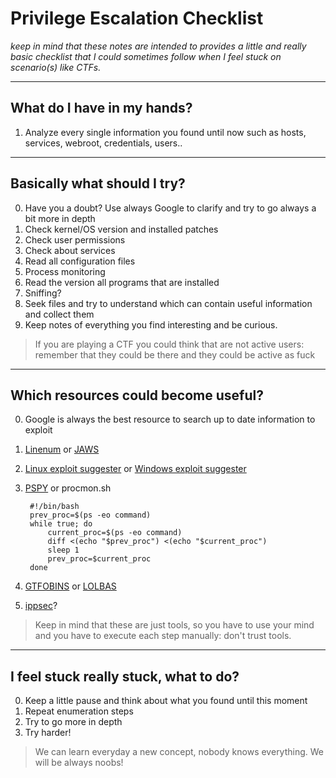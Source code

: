 # Privilege Escalation Checklist

*keep in mind that these notes are intended to provides a little and really basic checklist that I could sometimes follow when I feel stuck on scenario(s) like CTFs.*

----
## What do I have in my hands?
1. Analyze every single information you found until now such as hosts, services, webroot, credentials, users..


----
## Basically what should I try?
0. Have you a doubt? Use always Google to clarify and try to go always a bit more in depth
1. Check kernel/OS version and installed patches
2. Check user permissions
3. Check about services
4. Read all configuration files
5. Process monitoring
6. Read the version all programs that are installed
7. Sniffing?
8. Seek files and try to understand which can contain useful information and collect them
9. Keep notes of everything you find interesting and be curious.

> If you are playing a CTF you could think that are not active users: remember that they could be there and they could be active as fuck

----
## Which resources could become useful?
0. Google is always the best resource to search up to date information to exploit
1. [Linenum](https://github.com/rebootuser/LinEnum) or [JAWS](https://github.com/411Hall/JAWS)
2. [Linux exploit suggester](https://github.com/mzet-/linux-exploit-suggester) or [Windows exploit suggester](https://github.com/AonCyberLabs/Windows-Exploit-Suggester)
3. [PSPY](https://github.com/DominicBreuker/pspy) or procmon.sh
    
        #!/bin/bash
        prev_proc=$(ps -eo command)
        while true; do
            current_proc=$(ps -eo command)
            diff <(echo "$prev_proc") <(echo "$current_proc")
            sleep 1
            prev_proc=$current_proc
        done

4. [GTFOBINS](https://gtfobins.github.io/) or [LOLBAS](https://lolbas-project.github.io/)
5. [ippsec](https://ippsec.rocks/)?

> Keep in mind that these are just tools, so you have to use your mind and you have to execute each step manually: don't trust tools.

----
## I feel stuck really stuck, what to do?
0. Keep a little pause and think about what you found until this moment
1. Repeat enumeration steps
2. Try to go more in depth
3. Try harder!

> We can learn everyday a new concept, nobody knows everything.
> We will be always noobs!
